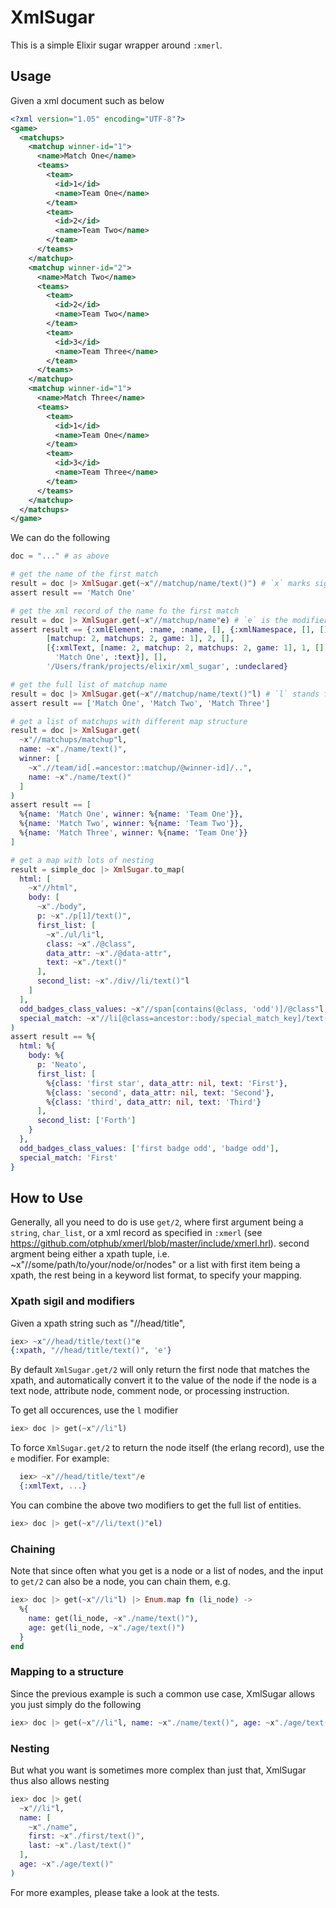 XmlSugar
========

This is a simple Elixir sugar wrapper around `:xmerl`.

## Usage

Given a xml document such as below

```xml
<?xml version="1.05" encoding="UTF-8"?>
<game>
  <matchups>
    <matchup winner-id="1">
      <name>Match One</name>
      <teams>
        <team>
          <id>1</id>
          <name>Team One</name>
        </team>
        <team>
          <id>2</id>
          <name>Team Two</name>
        </team>
      </teams>
    </matchup>
    <matchup winner-id="2">
      <name>Match Two</name>
      <teams>
        <team>
          <id>2</id>
          <name>Team Two</name>
        </team>
        <team>
          <id>3</id>
          <name>Team Three</name>
        </team>
      </teams>
    </matchup>
    <matchup winner-id="1">
      <name>Match Three</name>
      <teams>
        <team>
          <id>1</id>
          <name>Team One</name>
        </team>
        <team>
          <id>3</id>
          <name>Team Three</name>
        </team>
      </teams>
    </matchup>
  </matchups>
</game>
```
We can do the following

```elixir
doc = "..." # as above

# get the name of the first match
result = doc |> XmlSugar.get(~x"//matchup/name/text()") # `x` marks sigil for (x)path
assert result == 'Match One'

# get the xml record of the name fo the first match
result = doc |> XmlSugar.get(~x"//matchup/name"e) # `e` is the modifier for (e)ntity
assert result == {:xmlElement, :name, :name, [], {:xmlNamespace, [], []},
        [matchup: 2, matchups: 2, game: 1], 2, [],
        [{:xmlText, [name: 2, matchup: 2, matchups: 2, game: 1], 1, [],
          'Match One', :text}], [],
        '/Users/frank/projects/elixir/xml_sugar', :undeclared}

# get the full list of matchup name
result = doc |> XmlSugar.get(~x"//matchup/name/text()"l) # `l` stands for (l)ist
assert result == ['Match One', 'Match Two', 'Match Three']

# get a list of matchups with different map structure
result = doc |> XmlSugar.get(
  ~x"//matchups/matchup"l,
  name: ~x"./name/text()",
  winner: [
    ~x".//team/id[.=ancestor::matchup/@winner-id]/..",
    name: ~x"./name/text()"
  ]
)
assert result == [
  %{name: 'Match One', winner: %{name: 'Team One'}},
  %{name: 'Match Two', winner: %{name: 'Team Two'}},
  %{name: 'Match Three', winner: %{name: 'Team One'}}
]

# get a map with lots of nesting
result = simple_doc |> XmlSugar.to_map(
  html: [
    ~x"//html",
    body: [
      ~x"./body",
      p: ~x"./p[1]/text()",
      first_list: [
        ~x"./ul/li"l,
        class: ~x"./@class",
        data_attr: ~x"./@data-attr",
        text: ~x"./text()"
      ],
      second_list: ~x"./div//li/text()"l
    ]
  ],
  odd_badges_class_values: ~x"//span[contains(@class, 'odd')]/@class"l,
  special_match: ~x"//li[@class=ancestor::body/special_match_key]/text()"
)
assert result == %{
  html: %{
    body: %{
      p: 'Neato',
      first_list: [
        %{class: 'first star', data_attr: nil, text: 'First'},
        %{class: 'second', data_attr: nil, text: 'Second'},
        %{class: 'third', data_attr: nil, text: 'Third'}
      ],
      second_list: ['Forth']
    }
  },
  odd_badges_class_values: ['first badge odd', 'badge odd'],
  special_match: 'First'
}

```

## How to Use

Generally, all you need to do is use `get/2`, where first argument being a `string`, `char_list`, or a xml record
as specified in `:xmerl` (see https://github.com/otphub/xmerl/blob/master/include/xmerl.hrl). second argment being
either a xpath tuple, i.e. ~x"//some/path/to/your/node/or/nodes" or
a list with first item being a xpath, the rest being in a keyword list format, to specify your mapping.

### Xpath sigil and modifiers

Given a xpath string such as "//head/title",

```elixir
iex> ~x"//head/title/text()"e
{:xpath, "//head/title/text()", 'e'}
```

By default `XmlSugar.get/2` will only return the first node that matches the xpath, and automatically convert it
to the value of the node if the node is a text node, attribute node, comment node, or processing instruction.

To get all occurences, use the `l` modifier

```elixir
iex> doc |> get(~x"//li"l)
```

To force `XmlSugar.get/2` to return the node itself (the erlang record), use the `e` modifier. For example:

```elixir
  iex> ~x"//head/title/text"/e
  {:xmlText, ...}
```

You can combine the above two modifiers to get the full list of entities.

```elixir
iex> doc |> get(~x"//li/text()"el)
```

### Chaining

Note that since often what you get is a node or a list of nodes, and the input to `get/2` can also be a node,
you can chain them, e.g.

```elixir
iex> doc |> get(~x"//li"l) |> Enum.map fn (li_node) ->
  %{
    name: get(li_node, ~x"./name/text()"),
    age: get(li_node, ~x"./age/text()")
  }
end
```

### Mapping to a structure

Since the previous example is such a common use case, XmlSugar allows you just simply do the following

```elixir
iex> doc |> get(~x"//li"l, name: ~x"./name/text()", age: ~x"./age/text()")
```

### Nesting

But what you want is sometimes more complex than just that, XmlSugar thus also allows nesting

```elixir
iex> doc |> get(
  ~x"//li"l,
  name: [
    ~x"./name",
    first: ~x"./first/text()",
    last: ~x"./last/text()"
  ],
  age: ~x"./age/text()"
)
```

For more examples, please take a look at the tests.
